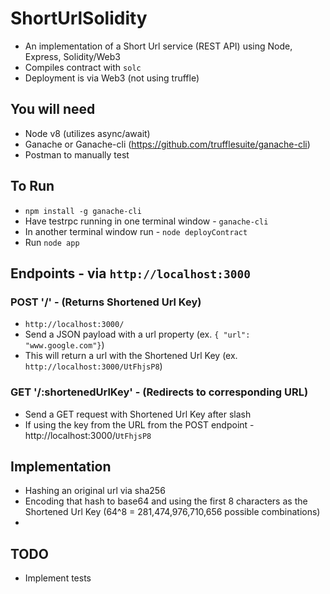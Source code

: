 # ShortUrlSolidity
* An implementation of a  Short Url service (REST API) using Node, Express, Solidity/Web3
* Compiles contract with `solc`
* Deployment is via Web3 (not using truffle)

## You will need
* Node v8 (utilizes async/await)
* Ganache or Ganache-cli (https://github.com/trufflesuite/ganache-cli)
* Postman to manually test

## To Run
* `npm install -g ganache-cli`
* Have testrpc running in one terminal window - `ganache-cli`
* In another terminal window run - `node deployContract`
* Run `node app`

## Endpoints - via `http://localhost:3000`
### POST '/' - (Returns Shortened Url Key)
* `http://localhost:3000/`
* Send a JSON payload with a url property (ex. `{ "url": "www.google.com"}`)
* This will return a url with the Shortened Url Key (ex. `http://localhost:3000/UtFhjsP8`)

### GET '/:shortenedUrlKey' - (Redirects to corresponding URL)
* Send a GET request with Shortened Url Key after slash
* If using the key from the URL from the POST endpoint - http://localhost:3000/`UtFhjsP8`

## Implementation
* Hashing an original url via sha256
* Encoding that hash to base64 and using the first 8 characters as the Shortened Url Key (64^8 = 281,474,976,710,656 possible combinations)
* 

## TODO
* Implement tests
